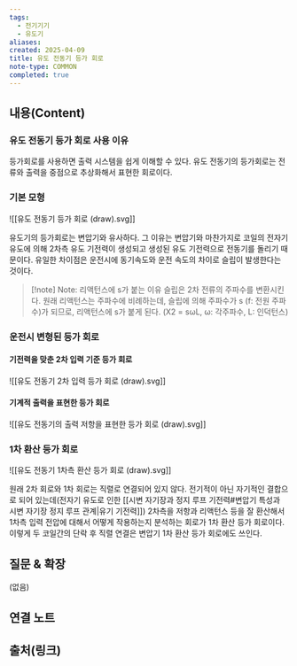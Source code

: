 ```yaml
---
tags:
  - 전기기기
  - 유도기
aliases: 
created: 2025-04-09
title: 유도 전동기 등가 회로
note-type: COMMON
completed: true
---
```


## 내용(Content)

### 유도 전동기 등가 회로 사용 이유

등가회로를 사용하면 출력 시스템을 쉽게 이해할 수 있다. 유도 전동기의 등가회로는 전류와 출력을 중점으로 추상화해서 표현한 회로이다.

### 기본 모형

![[유도 전동기 등가 회로 (draw).svg]]


유도기의 등가회로는 변압기와 유사하다. 그 이유는 변압기와 마찬가지로 코일의 전자기 유도에 의해 2차측 유도 기전력이 생성되고 생성된 유도 기전력으로 전동기를 돌리기 때문이다. 유일한 차이점은 운전시에 동기속도와  운전 속도의 차이로 슬립이 발생한다는 것이다.

>[!note] Note: 리액턴스에 s가 붙는 이유
> 슬립은 2차 전류의 주파수를 변환시킨다.  원래 리액턴스는 주파수에 비례하는데, 슬립에 의해 주파수가 s (f: 전원 주파수)가 되므로, 리액턴스에 s가 붙게 된다. (X2 = sωL, ω: 각주파수, L: 인덕턴스)
### 운전시 변형된 등가 회로

#### 기전력을 맞춘 2차 입력 기준 등가 회로

![[유도 전동기 2차 입력 등가 회로 (draw).svg]]

#### 기계적 출력을 표현한 등가 회로

![[유도 전동기의 출력 저항을 표현한 등가 회로 (draw).svg]]

### 1차 환산 등가 회로

![[유도 전동기 1차측 환산 등가 회로 (draw).svg]]

원래 2차 회로와 1차 회로는 직렬로 연결되어 있지 않다. 전기적이 아닌 자기적인 결합으로 되어 있는데(전자기 유도로 인한 [[시변 자기장과 정지 루프 기전력#변압기 특성과 시변 자기장 정지 루프 관계|유기 기전력]]) 2차측을 저항과 리액턴스 등을 잘 환산해서 1차측 입력 전압에 대해서 어떻게 작용하는지 분석하는 회로가 1차 환산 등가 회로이다. 이렇게 두 코일간의 단락 후 직렬 연결은 변압기 1차 환산 등가 회로에도 쓰인다.


## 질문 & 확장

(없음)

## 연결 노트

## 출처(링크)

